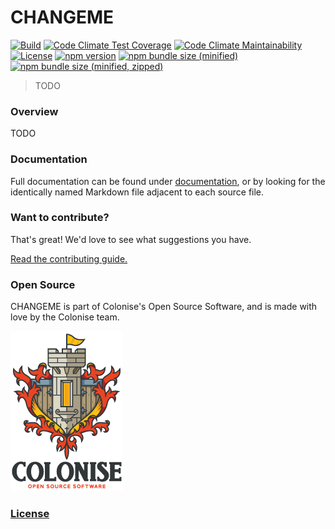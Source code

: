 # CHANGEME

[![Build][build-badge]][build-url]
[![Code Climate Test Coverage][code-climate-coverage-badge]][code-climate-coverage-url]
[![Code Climate Maintainability][code-climate-maintainability-badge]][code-climate-maintainability-url]
[![License][license-badge]][license-url]
[![npm version][npm-version-badge]][npm-version-url]
[![npm bundle size \(minified\)][npm-minified-badge]][npm-minified-url]
[![npm bundle size \(minified, zipped\)][npm-minified-minzipped-badge]][npm-minified-minzipped-url]

> TODO

### Overview

TODO

### Documentation

Full documentation can be found under [documentation][documentation-url], or by looking for the identically named Markdown file adjacent to each source file.

### Want to contribute?

That's great! We'd love to see what suggestions you have.

[Read the contributing guide.][contributing-url]

### Open Source

CHANGEME is part of Colonise's Open Source Software, and is made with love by the Colonise team.

[![Colonise Logo][colonise-logo]][colonise-url]

### [License][license-url]

[documentation-url]: /documentation/README.md
[contributing-url]: /CONTRIBUTING.md

[colonise-logo]: /documentation/assets/colonise256.png
[colonise-url]: https://colonise.org/

[build-badge]: https://img.shields.io/github/workflow/status/colonise/CHANGEME/Node.js%20CI
[build-url]: https://github.com/Colonise/CHANGEME/actions?query=workflow%3A%22Node.js+CI%22

[code-climate-coverage-badge]: https://img.shields.io/codeclimate/coverage/Colonise/CHANGEME.svg
[code-climate-coverage-url]: https://codeclimate.com/github/Colonise/CHANGEME

[code-climate-maintainability-badge]: https://img.shields.io/codeclimate/maintainability-percentage/Colonise/CHANGEME.svg
[code-climate-maintainability-url]: https://codeclimate.com/github/Colonise/CHANGEME

[license-badge]: https://img.shields.io/github/license/Colonise/CHANGEME.svg
[license-url]: https://github.com/Colonise/CHANGEME/blob/master/LICENSE

[npm-version-badge]: https://img.shields.io/npm/v/@colonise/changeme.svg
[npm-version-url]: https://www.npmjs.com/package/@colonise/changeme

[npm-minified-badge]: https://img.shields.io/bundlephobia/min/@colonise/changeme.svg
[npm-minified-url]: https://bundlephobia.com/result?p=@colonise/changeme

[npm-minified-minzipped-badge]: https://img.shields.io/bundlephobia/minzip/@colonise/changeme.svg
[npm-minified-minzipped-url]: https://bundlephobia.com/result?p=@colonise/changeme
